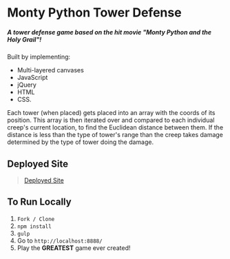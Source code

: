 # Monty Python Tower Defense

##### A tower defense game based on the hit movie "Monty Python and the Holy Grail"!

Built by implementing:
- Multi-layered canvases
- JavaScript
- jQuery
- HTML
- CSS.


Each tower (when placed) gets placed into an array with the coords of its position.
This array is then iterated over and compared to each individual creep's current location, to find the Euclidean distance between them.
If the distance is less than the type of tower's range than the creep takes damage determined by the type of tower doing the damage.

## Deployed Site
> [Deployed Site](https://dickinsonmark.github.io/g30-projects/)

## To Run Locally

1. `Fork / Clone`
1. `npm install`
1. `gulp`
1. Go to `http://localhost:8888/`
1. Play the **GREATEST** game ever created!

